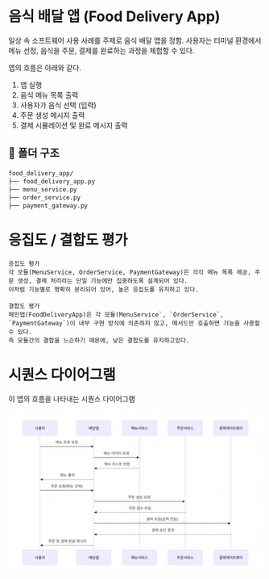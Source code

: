 # 음식 배달 앱 (Food Delivery App)

일상 속 소프트웨어 사용 사례를 주제로 음식 배달 앱을 정함.
사용자는 터미널 환경에서 메뉴 선정, 음식을 주문, 결제를 완료하는 과정을 체험할 수 있다.

앱의 흐름은 아래와 같다.
1. 앱 실행
2. 음식 메뉴 목록 출력
3. 사용자가 음식 선택 (입력)
4. 주문 생성 메시지 출력
5. 결제 시뮬레이션 및 완료 메시지 출력


## 📁 폴더 구조

```
food_delivery_app/
├── food_delivery_app.py
├── menu_service.py
├── order_service.py
├── payment_gateway.py
```

# 응집도 / 결합도 평가 
```
응집도 평가
각 모듈(MenuService, OrderService, PaymentGateway)은 각각 메뉴 목록 제공, 주문 생성, 결제 처리라는 단일 기능에만 집중하도록 설계되어 있다.
이처럼 기능별로 명확히 분리되어 있어, 높은 응집도를 유지하고 있다.

결합도 평가
메인앱(FoodDeliveryApp)은 각 모듈(MenuService`, `OrderService`, `PaymentGateway`)이 내부 구현 방식에 의존하지 않고, 메서드만 호출하면 기능을 사용할 수 있다.
즉 모듈간의 결합을 느슨하기 때문에, 낮은 결합도를 유지하고있다.
```
# 시퀀스 다이어그램

이 앱의 흐름을 나타내는 시퀀스 다이어그램

![시퀀스 다이어그램](diagram.png)
